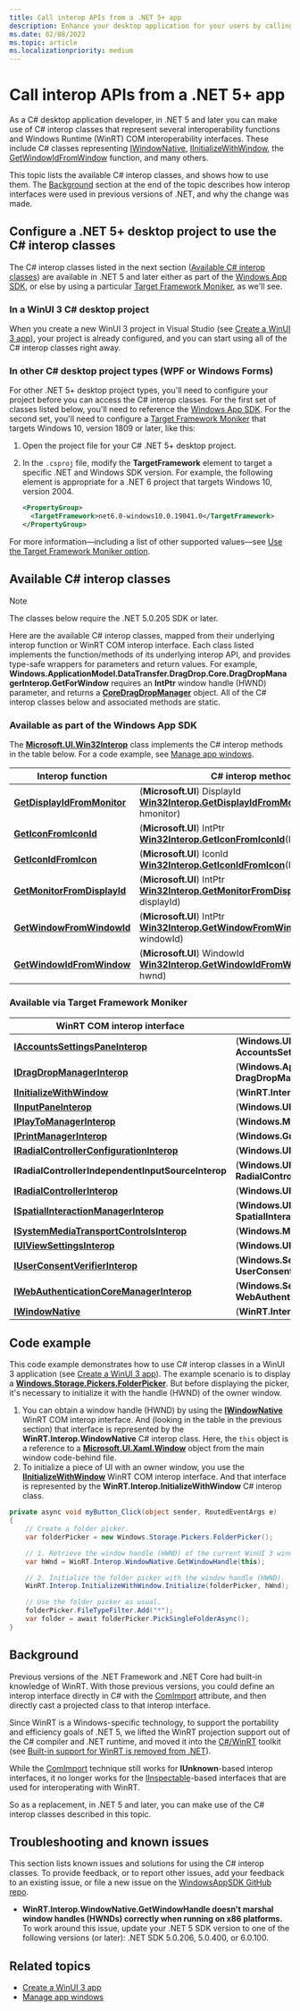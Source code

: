 ```yaml
---
title: Call interop APIs from a .NET 5+ app
description: Enhance your desktop application for your users by calling interop functions, and WinRT COM interop interfaces, projected into .NET 5+.
ms.date: 02/08/2022
ms.topic: article
ms.localizationpriority: medium
---
```


# Call interop APIs from a .NET 5+ app

As a C# desktop application developer, in .NET 5 and later you can make use of C# interop classes that represent several interoperability functions and Windows Runtime (WinRT) COM interoperability interfaces. These include C# classes representing [IWindowNative](/windows/windows-app-sdk/api/win32/microsoft.ui.xaml.window/nn-microsoft-ui-xaml-window-iwindownative), [IInitializeWithWindow](/windows/win32/api/shobjidl_core/nn-shobjidl_core-iinitializewithwindow), the [GetWindowIdFromWindow](/windows/windows-app-sdk/api/win32/microsoft.ui.interop/nf-microsoft-ui-interop-getwindowidfromwindow) function, and many others.

This topic lists the available C# interop classes, and shows how to use them. The [Background](#background) section at the end of the topic describes how interop interfaces were used in previous versions of .NET, and why the change was made.

## Configure a .NET 5+ desktop project to use the C# interop classes

The C# interop classes listed in the next section ([Available C# interop classes](#available-c-interop-classes)) are available in .NET 5 and later either as part of the [Windows App SDK](/windows/apps/windows-app-sdk/), or else by using a particular [Target Framework Moniker](desktop-to-uwp-enhance.md#net-5-and-later-use-the-target-framework-moniker-option), as we'll see.

### In a WinUI 3 C# desktop project

When you create a new WinUI 3 project in Visual Studio (see [Create a WinUI 3 app](/windows/apps/winui/winui3/create-your-first-winui3-app)), your project is already configured, and you can start using all of the C# interop classes right away.

### In other C# desktop project types (WPF or Windows Forms)

For other .NET 5+ desktop project types, you'll need to configure your project before you can access the C# interop classes. For the first set of classes listed below, you'll need to reference the [Windows App SDK](/windows/apps/windows-app-sdk/). For the second set, you'll need to configure a [Target Framework Moniker](desktop-to-uwp-enhance.md#net-5-and-later-use-the-target-framework-moniker-option) that targets Windows 10, version 1809 or later, like this:

1. Open the project file for your C# .NET 5+ desktop project.

2. In the `.csproj` file, modify the **TargetFramework** element to target a specific .NET and Windows SDK version. For example, the following element is appropriate for a .NET 6 project that targets Windows 10, version 2004.

    ```xml
    <PropertyGroup>
      <TargetFramework>net6.0-windows10.0.19041.0</TargetFramework>
    </PropertyGroup>
    ```

For more information&mdash;including a list of other supported values&mdash;see [Use the Target Framework Moniker option](desktop-to-uwp-enhance.md#net-5-and-later-use-the-target-framework-moniker-option).

## Available C# interop classes

> [!NOTE]
> The classes below require the .NET 5.0.205 SDK or later.

Here are the available C# interop classes, mapped from their underlying interop function or WinRT COM interop interface. Each class listed implements the function/methods of its underlying interop API, and provides type-safe wrappers for parameters and return values. For example, **Windows.ApplicationModel.DataTransfer.DragDrop.Core.DragDropManagerInterop.GetForWindow** requires an **IntPtr** window handle (HWND) parameter, and returns a [**CoreDragDropManager**](/uwp/api/windows.applicationmodel.datatransfer.dragdrop.core.coredragdropmanager) object. All of the C# interop classes below and associated methods are static.

### Available as part of the Windows App SDK

The [**Microsoft.UI.Win32Interop**](/windows/apps/api-reference/cs-interop-apis/microsoft.ui/microsoft.ui.win32interop) class implements the C# interop methods in the table below. For a code example, see [Manage app windows](/windows/apps/windows-app-sdk/windowing/windowing-overview#code-example).

|Interop function|C# interop method|
|-|-|
|[**GetDisplayIdFromMonitor**](/windows/windows-app-sdk/api/win32/microsoft.ui.interop/nf-microsoft-ui-interop-getdisplayidfrommonitor)|(**Microsoft.UI**) DisplayId [**Win32Interop.GetDisplayIdFromMonitor**](/windows/apps/api-reference/cs-interop-apis/microsoft.ui/microsoft.ui.win32interop.getdisplayidfrommonitor)(IntPtr hmonitor)|
|[**GetIconFromIconId**](/windows/windows-app-sdk/api/win32/microsoft.ui.interop/nf-microsoft-ui-interop-geticonfromiconid)|(**Microsoft.UI**) IntPtr [**Win32Interop.GetIconFromIconId**](/windows/apps/api-reference/cs-interop-apis/microsoft.ui/microsoft.ui.win32interop.geticonfromiconid)(IconId iconId)|
|[**GetIconIdFromIcon**](/windows/windows-app-sdk/api/win32/microsoft.ui.interop/nf-microsoft-ui-interop-geticonidfromicon)|(**Microsoft.UI**) IconId [**Win32Interop.GetIconIdFromIcon**](/windows/apps/api-reference/cs-interop-apis/microsoft.ui/microsoft.ui.win32interop.geticonidfromicon)(IntPtr hicon)|
|[**GetMonitorFromDisplayId**](/windows/windows-app-sdk/api/win32/microsoft.ui.interop/nf-microsoft-ui-interop-getmonitorfromdisplayid)|(**Microsoft.UI**) IntPtr [**Win32Interop.GetMonitorFromDisplayId**](/windows/apps/api-reference/cs-interop-apis/microsoft.ui/microsoft.ui.win32interop.getmonitorfromdisplayid)(DisplayId displayId)|
|[**GetWindowFromWindowId**](/windows/windows-app-sdk/api/win32/microsoft.ui.interop/nf-microsoft-ui-interop-getwindowfromwindowid)|(**Microsoft.UI**) IntPtr [**Win32Interop.GetWindowFromWindowId**](/windows/apps/api-reference/cs-interop-apis/microsoft.ui/microsoft.ui.win32interop.getwindowfromwindowid)(WindowId windowId)|
|[**GetWindowIdFromWindow**](/windows/windows-app-sdk/api/win32/microsoft.ui.interop/nf-microsoft-ui-interop-getwindowidfromwindow)|(**Microsoft.UI**) WindowId [**Win32Interop.GetWindowIdFromWindow**](/windows/apps/api-reference/cs-interop-apis/microsoft.ui/microsoft.ui.win32interop.getwindowidfromwindow)(IntPtr hwnd)|

### Available via Target Framework Moniker

|WinRT COM interop interface|C# interop class|
|-|-|
|[**IAccountsSettingsPaneInterop**](/windows/win32/api/accountssettingspaneinterop/nn-accountssettingspaneinterop-iaccountssettingspaneinterop)|(**Windows.UI.ApplicationSettings**) **AccountsSettingsPaneInterop**|
|[**IDragDropManagerInterop**](/windows/win32/api/dragdropinterop/nn-dragdropinterop-idragdropmanagerinterop)|(**Windows.ApplicationModel.DataTransfer.DragDrop.Core**) **DragDropManagerInterop**|
|[**IInitializeWithWindow**](/windows/win32/api/shobjidl_core/nn-shobjidl_core-iinitializewithwindow)|(**WinRT.Interop**) **InitializeWithWindow**|
|[**IInputPaneInterop**](/windows/win32/api/inputpaneinterop/nn-inputpaneinterop-iinputpaneinterop)|(**Windows.UI.ViewManagement**) **InputPaneInterop**|
|[**IPlayToManagerInterop**](/windows/win32/api/playtomanagerinterop/nn-playtomanagerinterop-iplaytomanagerinterop)|(**Windows.Media.PlayTo**) **PlayToManagerInterop**|
|[**IPrintManagerInterop**](/windows/win32/api/printmanagerinterop/nn-printmanagerinterop-iprintmanagerinterop)|(**Windows.Graphics.Printing**) **PrintManagerInterop**|
|[**IRadialControllerConfigurationInterop**](/windows/win32/api/radialcontrollerinterop/nn-radialcontrollerinterop-iradialcontrollerconfigurationinterop)|(**Windows.UI.Input**) **RadialControllerConfigurationInterop**|
|**IRadialControllerIndependentInputSourceInterop**|(**Windows.UI.Input.Core**) **RadialControllerIndependentInputSourceInterop**|
|[**IRadialControllerInterop**](/windows/win32/api/radialcontrollerinterop/nn-radialcontrollerinterop-iradialcontrollerinterop)|(**Windows.UI.Input**) **RadialControllerInterop**|
|[**ISpatialInteractionManagerInterop**](/windows/win32/api/spatialinteractionmanagerinterop/nn-spatialinteractionmanagerinterop-ispatialinteractionmanagerinterop)|(**Windows.UI.Input.Spatial**) **SpatialInteractionManagerInterop**|
|[**ISystemMediaTransportControlsInterop**](/windows/win32/api/systemmediatransportcontrolsinterop/nn-systemmediatransportcontrolsinterop-isystemmediatransportcontrolsinterop)|(**Windows.Media**) **SystemMediaTransportControlsInterop**|
|[**IUIViewSettingsInterop**](/windows/win32/api/uiviewsettingsinterop/nn-uiviewsettingsinterop-iuiviewsettingsinterop)|(**Windows.UI.ViewManagement**) **UIViewSettingsInterop**|
|[**IUserConsentVerifierInterop**](/windows/win32/api/userconsentverifierinterop/nn-userconsentverifierinterop-iuserconsentverifierinterop)|(**Windows.Security.Credentials.UI**) **UserConsentVerifierInterop**|
|[**IWebAuthenticationCoreManagerInterop**](/windows/win32/api/webauthenticationcoremanagerinterop/nn-webauthenticationcoremanagerinterop-iwebauthenticationcoremanagerinterop)|(**Windows.Security.Authentication.Web.Core**) **WebAuthenticationCoreManagerInterop**|
|[**IWindowNative**](/windows/windows-app-sdk/api/win32/microsoft.ui.xaml.window/nn-microsoft-ui-xaml-window-iwindownative)|(**WinRT.Interop**) **WindowNative**|

## Code example

This code example demonstrates how to use C# interop classes in a WinUI 3 application (see [Create a WinUI 3 app](/windows/apps/winui/winui3/create-your-first-winui3-app)). The example scenario is to display a [**Windows.Storage.Pickers.FolderPicker**](/uwp/api/windows.storage.pickers.folderpicker). But before displaying the picker, it's necessary to initialize it with the handle (HWND) of the owner window.

1. You can obtain a window handle (HWND) by using the [**IWindowNative**](/windows/windows-app-sdk/api/win32/microsoft.ui.xaml.window/nn-microsoft-ui-xaml-window-iwindownative) WinRT COM interop interface. And (looking in the table in the previous section) that interface is represented by the **WinRT.Interop.WindowNative** C# interop class. Here, the `this` object is a reference to a [**Microsoft.UI.Xaml.Window**](/windows/winui/api/microsoft.ui.xaml.window) object from the main window code-behind file.
2. To initialize a piece of UI with an owner window, you use the [**IInitializeWithWindow**](/windows/win32/api/shobjidl_core/nn-shobjidl_core-iinitializewithwindow) WinRT COM interop interface. And that interface is represented by the **WinRT.Interop.InitializeWithWindow** C# interop class.

```csharp
private async void myButton_Click(object sender, RoutedEventArgs e)
{
    // Create a folder picker.
    var folderPicker = new Windows.Storage.Pickers.FolderPicker();

    // 1. Retrieve the window handle (HWND) of the current WinUI 3 window.
    var hWnd = WinRT.Interop.WindowNative.GetWindowHandle(this);

    // 2. Initialize the folder picker with the window handle (HWND).
    WinRT.Interop.InitializeWithWindow.Initialize(folderPicker, hWnd);

    // Use the folder picker as usual.
    folderPicker.FileTypeFilter.Add("*");
    var folder = await folderPicker.PickSingleFolderAsync();
}
```

## Background

Previous versions of the .NET Framework and .NET Core had built-in knowledge of WinRT. With those previous versions, you could define an interop interface directly in C# with the [ComImport](/dotnet/api/system.runtime.interopservices.comimportattribute) attribute, and then directly cast a projected class to that interop interface.

Since WinRT is a Windows-specific technology, to support the portability and efficiency goals of .NET 5, we lifted the WinRT projection support out of the C# compiler and .NET runtime, and moved it into the [C#/WinRT](/windows/uwp/csharp-winrt/) toolkit (see [Built-in support for WinRT is removed from .NET](/dotnet/core/compatibility/interop/5.0/built-in-support-for-winrt-removed)).

While the [ComImport](/dotnet/api/system.runtime.interopservices.comimportattribute) technique still works for **IUnknown**-based interop interfaces, it no longer works for the [IInspectable](/windows/win32/api/inspectable/nn-inspectable-iinspectable)-based interfaces that are used for interoperating with WinRT.

So as a replacement, in .NET 5 and later, you can make use of the C# interop classes described in this topic.

## Troubleshooting and known issues

This section lists known issues and solutions for using the C# interop classes. To provide feedback, or to report other issues, add your feedback to an existing issue, or file a new issue on the [WindowsAppSDK GitHub repo](https://github.com/microsoft/WindowsAppSDK/issues/new/choose).

* **WinRT.Interop.WindowNative.GetWindowHandle doesn't marshal window handles (HWNDs) correctly when running on x86 platforms.** To work around this issue, update your .NET 5 SDK version to one of the following versions (or later): .NET SDK 5.0.206, 5.0.400, or 6.0.100.

## Related topics

* [Create a WinUI 3 app](/windows/apps/winui/winui3/create-your-first-winui3-app)
* [Manage app windows](/windows/apps/windows-app-sdk/windowing/windowing-overview)
